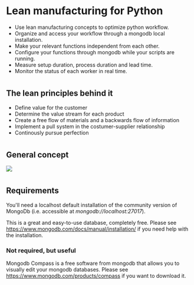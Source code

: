 # Lean manufacturing for Python
* Use lean manufacturing concepts to optimize python workflow. 
* Organize and access your workflow through a mongodb local installation.
* Make your relevant functions independent from each other.
* Configure your functions through mongodb while your scripts are running.
* Measure setup duration, process duration and lead time.
* Monitor the status of each worker in real time.

#
## The lean principles behind it
* Define value for the customer
* Determine the value stream for each product
* Create a free flow of materials and a backwards flow of information
* Implement a pull system in the costumer-supplier relationship
* Continously pursue perfection

#
## General concept
![](https://github.com/justicasimples/public/raw/263c22f95d701413fe6c271b8fb0b0bfa750049c/ValueStream.png)

#
## Requirements

You'll need a localhost default installation of the community version of MongoDb (i.e. accessible at *mongodb://localhost:27017*).

This is a great and easy-to-use database, completely free. Please see https://www.mongodb.com/docs/manual/installation/ if you need help with the installation.

### Not required, but useful

Mongodb Compass is a free software from mongodb that allows you to visually edit your mongodb databases. Please see https://www.mongodb.com/products/compass if you want to download it.
